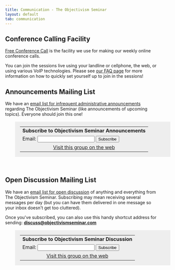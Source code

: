 ```yaml
---
title: Communication - The Objectivism Seminar
layout: default
tab: communication
---
```


Conference Calling Facility
---------------------------
<a href="https://www.freeconferencecall.com/wall/objectivismseminar">Free Conference Call</a> is the facility we use for making our weekly online conference calls.

You can join the sessions live using your landline or cellphone, the web, or using various VoIP technologies. Please see <a href="/faq/">our FAQ page</a> for more information on how to quickly set yourself up to join in the sessions!


Announcements Mailing List
--------------------------
We have an <a href="http://groups.google.com/group/objectivism-seminar-announcements">email list for infrequent administrative announcements</a> regarding The Objectivism Seminar (like announcements of upcoming topics). Everyone should join this one!

<table markdown="0" border="0" style="background-color: #eee; padding: 1em; margin-left: 2em;" cellspacing="0">
    <tr>
        <td>
            <b>Subscribe to Objectivism Seminar Announcements</b>
        </td>
    </tr>
    <form action="http://groups.google.com/group/objectivism-seminar-announcements/boxsubscribe">
        <tr>
            <td>
                Email: <input type="text" name="email"> <input type="submit" name="sub" value="Subscribe">
            </td>
        </tr>
    </form>
    <tr>
        <td align="center">
            <a href="http://groups.google.com/group/objectivism-seminar-announcements">Visit this group on the web</a>
        </td>
    </tr>
</table>

&nbsp;

Open Discussion Mailing List
----------------------------
We have an <a href="http://groups.google.com/group/objectivism-seminar-discussion">email list for open discussion</a> of anything and everything from The Objectivism Seminar. Subscribing may mean receiving several messages per day (but you can have them delivered in one message so your inbox doesn't get too cluttered).

Once you've subscribed, you can also use this handy shortcut address for sending: <b><a href="mailto:discuss@objectivismseminar.com">discuss@objectivismseminar.com</a></b>

<table markdown="0" border="0" style="background-color: #eee; padding: 1em; margin-left: 2em;" cellspacing="0">
    <tr>
        <td>
            <b>Subscribe to Objectivism Seminar Discussion</b>
        </td>
    </tr>
    <form action="http://groups.google.com/group/objectivism-seminar-discussion/boxsubscribe">
        <tr>
            <td>
                Email: <input type="text" name="email"> <input type="submit" name="sub" value="Subscribe">
            </td>
        </tr>
    </form>
    <tr>
        <td align="center">
            <a href="http://groups.google.com/group/objectivism-seminar-discussion">Visit this group on the web</a>
        </td>
    </tr>
</table>

<!--
    <p><b>Planning Mailing List</b></p>
    <p>Finally, there is a "behind the scenes" discussion <a href="http://groups.google.com/group/objectivism-seminar-planning">list for planning</a> to keep The Objectivism Seminar running smoothly. This will be (or should be) of interest
        only to the handful of relatively seasoned Objectivists who have been with the Seminar for some time.</p>
    <p>Those who are subscribed can also use this handy shortcut address for sending: <b><a href="mailto:plan@objectivismseminar.com">plan@objectivismseminar.com</a></b></p>
    <table border=0 style="background-color: #fff; padding: 5px;" cellspacing=0>
        <tr>
            <td style="padding-left: 5px">
                <b>Subscribe to Objectivism Seminar Planning</b>
            </td>
        </tr>
        <form action="http://groups.google.com/group/objectivism-seminar-planning/boxsubscribe">
            <tr>
                <td style="padding-left: 5px;">
                    Email:
                    <input type=text name=email>
                    <input type=submit name="sub" value="Subscribe">
                </td>
            </tr>
        </form>
        <tr>
            <td align=right>
                <a href="http://groups.google.com/group/objectivism-seminar-planning">Visit this group on the web</a>
            </td>
        </tr>
    </table>
-->
